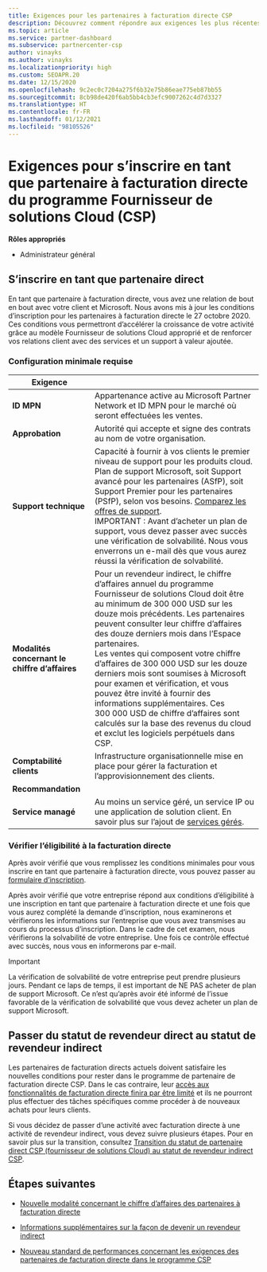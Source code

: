 ```yaml
---
title: Exigences pour les partenaires à facturation directe CSP
description: Découvrez comment répondre aux exigences les plus récentes en matière de support et de services pour devenir partenaire à facturation directe dans le programme Fournisseur de solutions Cloud (CSP) de Microsoft.
ms.topic: article
ms.service: partner-dashboard
ms.subservice: partnercenter-csp
author: vinayks
ms.author: vinayks
ms.localizationpriority: high
ms.custom: SEOAPR.20
ms.date: 12/15/2020
ms.openlocfilehash: 9c2ec0c7204a275f6b32e75b86eae775eb87bb55
ms.sourcegitcommit: 8cb98de420f6ab5bb4cb3efc9007262c4d7d3327
ms.translationtype: HT
ms.contentlocale: fr-FR
ms.lasthandoff: 01/12/2021
ms.locfileid: "98105526"
---
```

# <a name="requirements-to-enroll-as-a-csp-direct-bill-partner"></a>Exigences pour s’inscrire en tant que partenaire à facturation directe du programme Fournisseur de solutions Cloud (CSP)

**Rôles appropriés**

- Administrateur général

## <a name="enroll-as-a-direct-partner"></a>S’inscrire en tant que partenaire direct

En tant que partenaire à facturation directe, vous avez une relation de bout en bout avec votre client et Microsoft. Nous avons mis à jour les conditions d’inscription pour les partenaires à facturation directe le 27 octobre 2020. Ces conditions vous permettront d’accélérer la croissance de votre activité grâce au modèle Fournisseur de solutions Cloud approprié et de renforcer vos relations client avec des services et un support à valeur ajoutée.  

### <a name="minimum-requirements"></a>Configuration minimale requise

|**Exigence**|                |
|--------------------------------|--------------------------------------------------------------|
|**ID MPN**   |Appartenance active au Microsoft Partner Network et ID MPN pour le marché où seront effectuées les ventes.   |
|**Approbation**   |Autorité qui accepte et signe des contrats au nom de votre organisation.|
|**Support technique**   |Capacité à fournir à vos clients le premier niveau de support pour les produits cloud. <br/>Plan de support Microsoft, soit Support avancé pour les partenaires (ASfP), soit Support Premier pour les partenaires (PSfP), selon vos besoins. [Comparez les offres de support](https://partner.microsoft.com/support/partnersupport).<br/>IMPORTANT : Avant d’acheter un plan de support, vous devez passer avec succès une vérification de solvabilité. Nous vous enverrons un e-mail dès que vous aurez réussi la vérification de solvabilité. |
|**Modalités concernant le chiffre d’affaires**|Pour un revendeur indirect, le chiffre d’affaires annuel du programme Fournisseur de solutions Cloud doit être au minimum de 300 000 USD sur les douze mois précédents. Les partenaires peuvent consulter leur chiffre d’affaires des douze derniers mois dans l’Espace partenaires.<br/>Les ventes qui composent votre chiffre d’affaires de 300 000 USD sur les douze derniers mois sont soumises à Microsoft pour examen et vérification, et vous pouvez être invité à fournir des informations supplémentaires. Ces 300 000 USD de chiffre d’affaires sont calculés sur la base des revenus du cloud et exclut les logiciels perpétuels dans CSP.|
|**Comptabilité clients** |Infrastructure organisationnelle mise en place pour gérer la facturation et l’approvisionnement des clients.|
|**Recommandation**|             |
|**Service managé**   |Au moins un service géré, un service IP ou une application de solution client. En savoir plus sur l’ajout de [services gérés](https://partner.microsoft.com/business-opportunities/managed-services-provider).|


### <a name="verify-direct-bill-eligibility"></a>Vérifier l’éligibilité à la facturation directe

Après avoir vérifié que vous remplissez les conditions minimales pour vous inscrire en tant que partenaire à facturation directe, vous pouvez passer au [formulaire d’inscription](https://partner.microsoft.com/pcv/register/joinnow/enrollmentwelcome/Reseller/migrate?cloudInstance=Global).

Après avoir vérifié que votre entreprise répond aux conditions d’éligibilité à une inscription en tant que partenaire à facturation directe et une fois que vous aurez complété la demande d’inscription, nous examinerons et vérifierons les informations sur l’entreprise que vous avez transmises au cours du processus d’inscription. Dans le cadre de cet examen, nous vérifierons la solvabilité de votre entreprise. Une fois ce contrôle effectué avec succès, nous vous en informerons par e-mail.
>[!IMPORTANT]
>La vérification de solvabilité de votre entreprise peut prendre plusieurs jours. Pendant ce laps de temps, il est important de NE PAS acheter de plan de support Microsoft. Ce n’est qu’après avoir été informé de l’issue favorable de la vérification de solvabilité que vous devez acheter un plan de support Microsoft.

## <a name="transition-from-direct-to-indirect-reseller"></a>Passer du statut de revendeur direct au statut de revendeur indirect

Les partenaires de facturation directs actuels doivent satisfaire les nouvelles conditions pour rester dans le programme de partenaire de facturation directe CSP. Dans le cas contraire, leur [accès aux fonctionnalités de facturation directe finira par être limité](restricted-direct-bill-capabilities.md) et ils ne pourront plus effectuer des tâches spécifiques comme procéder à de nouveaux achats pour leurs clients.

Si vous décidez de passer d’une activité avec facturation directe à une activité de revendeur indirect, vous devez suivre plusieurs étapes. Pour en savoir plus sur la transition, consultez [Transition du statut de partenaire direct CSP (fournisseur de solutions Cloud) au statut de revendeur indirect CSP](transition-direct-to-indirect.md).

## <a name="next-steps"></a>Étapes suivantes

- [Nouvelle modalité concernant le chiffre d’affaires des partenaires à facturation directe](./announcements/2020-october.md#13)
 
- [Informations supplémentaires sur la façon de devenir un revendeur indirect](https://assetsprod.microsoft.com/csp-directbill-to-indirect-transition.pdf)

- [Nouveau standard de performances concernant les exigences des partenaires de facturation directe dans le programme CSP](https://partner.microsoft.comresources/collection/new-performance-standard-for-direct-bill-partner-requirements-in-csp#/)
